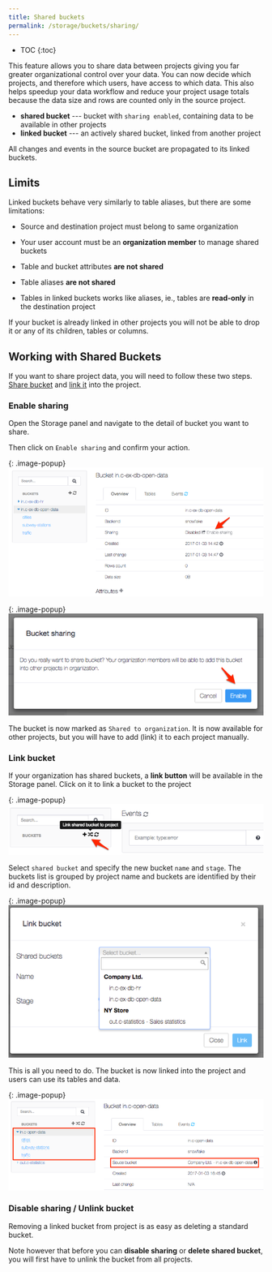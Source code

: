 ```yaml
---
title: Shared buckets
permalink: /storage/buckets/sharing/
---
```


* TOC
{:toc}

This feature allows you to share data between projects giving you far greater organizational control over your data. You can now decide which projects, and therefore which users, have access to which data.
This also helps speedup your data workflow and reduce your project usage totals because the data size and rows are counted only in the source project.

- **shared bucket** --- bucket with `sharing enabled`, containing data to be available in other projects
- **linked bucket** --- an actively shared bucket, linked from another project

All changes and events in the source bucket are propagated to its linked buckets.

## Limits

Linked buckets behave very similarly to table aliases, but there are some limitations:

- Source and destination project must belong to same organization
- Your user account must be an **organization member** to manage shared buckets

- Table and bucket attributes **are not shared**
- Table aliases **are not shared**
- Tables in linked buckets works like aliases, ie., tables are **read-only** in the destination project

If your bucket is already linked in other projects you will not be able to drop it or any of its children, tables or columns.

## Working with Shared Buckets

If you want to share project data, you will need to follow these two steps. [Share bucket](/storage/buckets/sharing/#enable-sharing) and [link it](/storage/buckets/sharing/#link-bucket) into the project.

### Enable sharing

Open the Storage panel and navigate to the detail of bucket you want to share.

Then click on `Enable sharing` and confirm your action.

{: .image-popup}
![Screenshot -- Enable sharing](/storage/buckets/sharing/sharing-enable-1.png)

{: .image-popup}
![Screenshot -- Confirm action](/storage/buckets/sharing/sharing-enable-2.png)

The bucket is now marked as `Shared to organization`. It is now available for other projects, but you will have to add (link) it to each project manually.

### Link bucket

If your organization has shared buckets, a **link button** will be available in the Storage panel. Click on it to link a bucket to the project

{: .image-popup}
![Screenshot -- Link button](/storage/buckets/sharing/link-bucket-1.png)

Select `shared bucket` and specify the new bucket `name` and `stage`. The buckets list is grouped by project name and buckets are identified by their id and description.

{: .image-popup}
![Screenshot -- Select shared bucket](/storage/buckets/sharing/link-bucket-2.png)

This is all you need to do. The bucket is now linked into the project and users can use its tables and data.

{: .image-popup}
![Screenshot -- Linked bucket detail](/storage/buckets/sharing/link-bucket-3.png)

### Disable sharing / Unlink bucket

Removing a linked bucket from project is as easy as deleting a standard bucket.

Note however that before you can **disable sharing** or **delete shared bucket**, you will first have to unlink the bucket from all projects.

